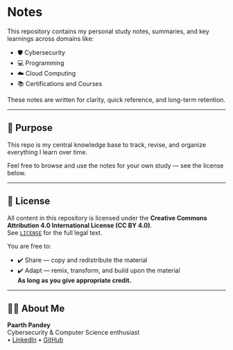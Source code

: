 # Notes

This repository contains my personal study notes, summaries, and key learnings across domains like:

- 🛡️ Cybersecurity  
- 💻 Programming  
- ☁️ Cloud Computing  
- 📚 Certifications and Courses  

These notes are written for clarity, quick reference, and long-term retention.

---

## 🧠 Purpose

This repo is my central knowledge base to track, revise, and organize everything I learn over time.

Feel free to browse and use the notes for your own study — see the license below.

---

## 📄 License

All content in this repository is licensed under the **Creative Commons Attribution 4.0 International License (CC BY 4.0)**.  
See [`LICENSE`](./LICENSE) for the full legal text.

You are free to:

- ✔️ Share — copy and redistribute the material  
- ✔️ Adapt — remix, transform, and build upon the material  
**As long as you give appropriate credit.**

---

## 🙋‍♂️ About Me

**Paarth Pandey**  
Cybersecurity & Computer Science enthusiast  
• [LinkedIn](https://www.linkedin.com/in/paarth-pandey-13779529b/) • [GitHub](https://github.com/paarthpandey10)
